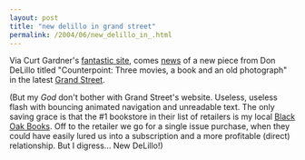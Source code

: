 ```yaml
---
layout: post
title: "new delillo in grand street"
permalink: /2004/06/new_delillo_in_.html
---
```


<p>Via Curt Gardner's <a href="http://www.perival.com/delillo/">fantastic site</a>, comes <a href="http://www.perival.com/delillo/ddarticles.html">news</a> of a new piece from Don DeLillo titled "Counterpoint: Three movies, a book and an old photograph" in the latest <a href="http://www.grandstreet.com/">Grand Street</a>.</p>

<p>(But my <em>God</em> don't bother with Grand Street's website.  Useless, useless flash with bouncing animated navigation and unreadable text.  The only saving grace is that the #1 bookstore in their list of retailers is my local <a href="http://www.blackoakbooks.com/">Black Oak Books</a>.  Off to the retailer we go for a single issue purchase, when they could have easily lured us into a subscription and a more profitable (direct) relationship.  But I digress...  New DeLillo!)</p>


